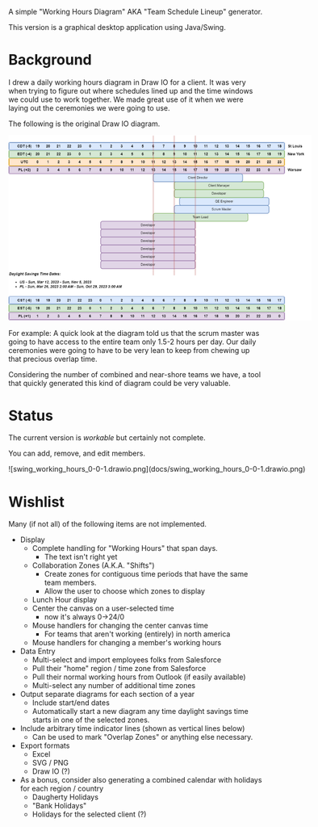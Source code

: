 A simple "Working Hours Diagram" AKA "Team Schedule Lineup" generator.

This version is a graphical desktop application using Java/Swing. 

# Background
I drew a daily working hours diagram in Draw IO for a client.
It was very when trying to figure out where schedules lined up and the time windows we 
could use to work together. We made great use of it when we were laying out the ceremonies 
we were going to use.

The following is the original Draw IO diagram.
<div style="width:600px">

![Working_Hours_no_names.drawio.png](docs/Working_Hours_no_names.drawio.png)
</div>


For example: A quick look at the diagram told us that the scrum master was going to have
access to the entire team only 1.5-2 hours per day. Our daily ceremonies were going to
have to be very lean to keep from chewing up that precious overlap time.

Considering the number of combined and near-shore teams we have, a tool that quickly 
generated this kind of diagram could be very valuable.

# Status
The current version is _workable_ but certainly not complete.

You can add, remove, and edit members.

<div style="width:600px">
![swing_working_hours_0-0-1.drawio.png](docs/swing_working_hours_0-0-1.drawio.png)
</div>

# Wishlist
Many (if not all) of the following items are not implemented.

* Display
  * Complete handling for "Working Hours" that span days.
    * The text isn't right yet
  * Collaboration Zones (A.K.A. "Shifts")
    * Create zones for contiguous time periods that have the same team members.
    * Allow the user to choose which zones to display
  * Lunch Hour display
  * Center the canvas on a user-selected time
    * now it's always 0->24/0
  * Mouse handlers for changing the center canvas time
    * For teams that aren't working (entirely) in north america
  * Mouse handlers for changing a member's working hours
* Data Entry
  * Multi-select and import employees folks from Salesforce
  * Pull their "home" region / time zone from Salesforce
  * Pull their normal working hours from Outlook (if easily available)
  * Multi-select any number of additional time zones
* Output separate diagrams for each section of a year
  * Include start/end dates
  * Automatically start a new diagram any time daylight savings time starts in one of the selected zones.
* Include arbitrary time indicator lines (shown as vertical lines below)
  * Can be used to mark "Overlap Zones" or anything else necessary.
* Export formats
  * Excel
  * SVG / PNG
  * Draw IO (?)
* As a bonus, consider also generating a combined calendar with holidays for each region / country
  * Daugherty Holidays
  * "Bank Holidays"
  * Holidays for the selected client (?)

